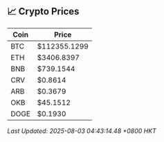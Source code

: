 ## 📈 Crypto Prices

| Coin | Price |
| ---- | ----- |
| BTC | $112355.1299 |
| ETH | $3406.8397 |
| BNB | $739.1544 |
| CRV | $0.8614 |
| ARB | $0.3679 |
| OKB | $45.1512 |
| DOGE | $0.1930 |

_Last Updated: 2025-08-03 04:43:14.48 +0800 HKT_